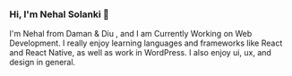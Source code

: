 ### Hi, I'm Nehal Solanki 👋

I'm Nehal from Daman & Diu , and I am Currently Working on Web Development. I really enjoy learning languages and frameworks like React and React Native, as well as work in WordPress. I also enjoy ui, ux, and design in general. 


<!-- [![Nehal Solanki GitHub stats](https://github-readme-stats.vercel.app/api?username=nehalsolanki)](https://github.com/anuraghazra/github-readme-stats) --!>

<!--
**NehalSolanki28/NehalSolanki28** is a ✨ _special_ ✨ repository because its `README.md` (this file) appears on your GitHub profile.

Here are some ideas to get you started:

- 🔭 I’m currently working on ...
- 🌱 I’m currently learning ...
- 👯 I’m looking to collaborate on ...
- 🤔 I’m looking for help with ...
- 💬 Ask me about ...
- 📫 How to reach me: ...
- 😄 Pronouns: ...
- ⚡ Fun fact: ...
-->
